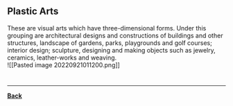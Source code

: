 ## Plastic Arts
These are visual arts which have three-dimensional forms. Under this grouping are architectural designs and constructions of buildings and other structures, landscape of gardens, parks, playgrounds and golf courses; interior design; sculpture, designing and making objects such as jewelry, ceramics, leather-works and weaving.
<br>![[Pasted image 20220921011200.png]]

# 
---
**[Back](ClassificationofArts.md)**